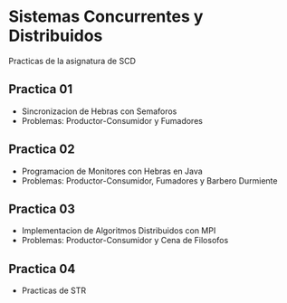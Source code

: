 Sistemas Concurrentes y Distribuidos
==========

Practicas de la asignatura de SCD

Practica 01
--------------------
+ Sincronizacion de Hebras con Semaforos
+ Problemas: Productor-Consumidor y Fumadores

Practica 02
--------------------
+ Programacion de Monitores con Hebras en Java
+ Problemas: Productor-Consumidor, Fumadores y Barbero Durmiente

Practica 03
--------------------
+ Implementacion de Algoritmos Distribuidos con MPI
+ Problemas: Productor-Consumidor y Cena de Filosofos

Practica 04
--------------------
+ Practicas de STR